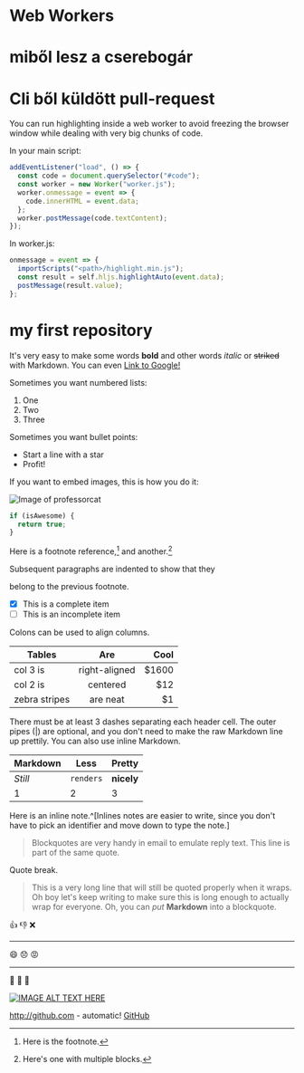 # Web Workers
# miből lesz a cserebogár
#  Cli ből küldött pull-request

You can run highlighting inside a web worker to avoid freezing the browser window while dealing with very big
chunks of code.

In your main script:

```javascript
addEventListener("load", () => {
  const code = document.querySelector("#code");
  const worker = new Worker("worker.js");
  worker.onmessage = event => {
    code.innerHTML = event.data;
  };
  worker.postMessage(code.textContent);
});
```

In worker.js:

```javascript
onmessage = event => {
  importScripts("<path>/highlight.min.js");
  const result = self.hljs.highlightAuto(event.data);
  postMessage(result.value);
};
```

# my first repository

It's very easy to make some words **bold** and other words _italic_ or ~~striked~~ with Markdown. You can even [Link to Google!](http://google.com)

Sometimes you want numbered lists:

1. One
1. Two
1. Three

Sometimes you want bullet points:

- Start a line with a star
- Profit!

If you want to embed images, this is how you do it:

![Image of professorcat](https://arajczy.duckdns.org/images/cat.png)

```javascript
if (isAwesome) {
  return true;
}
```

Here is a footnote reference,[^1] and another.[^longnote]

[^1]: Here is the footnote.
[^longnote]: Here's one with multiple blocks.

  Subsequent paragraphs are indented to show that they

belong to the previous footnote.

- [x] This is a complete item
- [ ] This is an incomplete item

Colons can be used to align columns.

| Tables        |      Are      |   Cool |
| ------------- | :-----------: | -----: |
| col 3 is      | right-aligned | \$1600 |
| col 2 is      |   centered    |   \$12 |
| zebra stripes |   are neat    |    \$1 |

There must be at least 3 dashes separating each header cell.
The outer pipes (|) are optional, and you don't need to make the
raw Markdown line up prettily. You can also use inline Markdown.

| Markdown | Less      | Pretty     |
| -------- | --------- | ---------- |
| _Still_  | `renders` | **nicely** |
| 1        | 2         | 3          |

Here is an inline note.^[Inlines notes are easier to write, since
you don't have to pick an identifier and move down to type the
note.]

> Blockquotes are very handy in email to emulate reply text.
> This line is part of the same quote.

Quote break.

> This is a very long line that will still be quoted properly when it wraps. Oh boy let's keep writing to make sure this is long enough to actually wrap for everyone. Oh, you can _put_ **Markdown** into a blockquote.

:+1: :-1: :x:

---

:smile: :disappointed: :rage:

---

:tada: :palm_tree: :hamburger:

[![IMAGE ALT TEXT HERE](http://img.youtube.com/vi/M6dXXPhk-3I/0.jpg)](https://www.youtube.com/watch?v=M6dXXPhk-3I)

http://github.com - automatic!
[GitHub](http://github.com)

